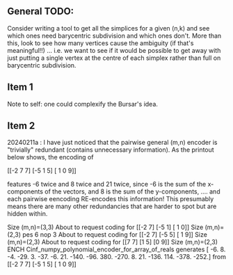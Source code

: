 ## General TODO:

Consider writing a tool to get all the simplices for a given (n,k) and see which ones need barycentric subdivision and which ones don't.  More than this, look to see how many vertices cause the ambiguity (if that's meaningful!!) ... i.e. we want to see if it would be possible to get away with just putting a single vertex at the centre of each simplex rather than full on barycentric subdivision.

## Item 1

Note to self: one could complexify the Bursar's idea.

## Item 2

20240211a : I have just noticed that the pairwise general (m,n) encoder is "trivially" redundant (contains unnecessary information). As the printout below shows,
the encoding of

[[-2  7  7]
 [-5  1  5]
 [ 1  0  9]]

 features -6 twice and 8 twice and 21 twice, since -6 is the sum of the x-components of the vectors, and 8 is the sum of the y-components, .... and each pairwise eencoding RE-encodes this information! 
 This presumably means there are many other redundancies that are harder to spot but are hidden within.

Size (m,n)=(3,3)
About to request coding for [[-2  7]
 [-5  1]
 [ 1  0]]
Size (m,n)=(2,3)
pes 6 nop 3
About to request coding for [[-2  7]
 [-5  5]
 [ 1  9]]
Size (m,n)=(2,3)
About to request coding for [[7 7]
 [1 5]
 [0 9]]
Size (m,n)=(2,3)
ENCH Cinf_numpy_polynomial_encoder_for_array_of_reals generates [  -6.    8.   -4.  -29.    3.  -37.   -6.   21. -140.  -96.  380. -270.
    8.   21. -136.  114. -378. -252.] from [[-2  7  7]
 [-5  1  5]
 [ 1  0  9]]


